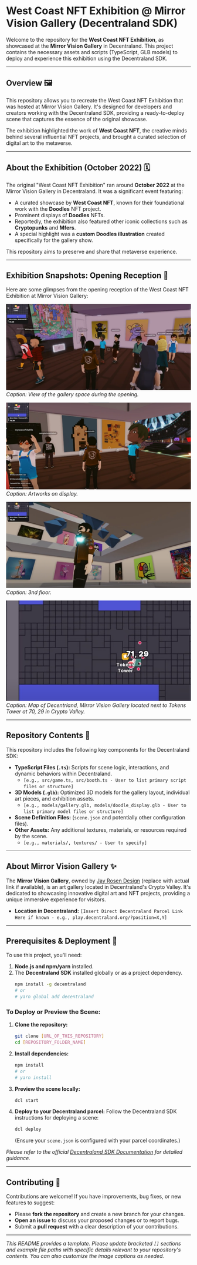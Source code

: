 # West Coast NFT Exhibition @ Mirror Vision Gallery (Decentraland SDK)

Welcome to the repository for the **West Coast NFT Exhibition**, as showcased at the **Mirror Vision Gallery** in Decentraland. This project contains the necessary assets and scripts (TypeScript, GLB models) to deploy and experience this exhibition using the Decentraland SDK.

---

## Overview 🖼️

This repository allows you to recreate the West Coast NFT Exhibition that was hosted at Mirror Vision Gallery. It's designed for developers and creators working with the Decentraland SDK, providing a ready-to-deploy scene that captures the essence of the original showcase.

The exhibition highlighted the work of **West Coast NFT**, the creative minds behind several influential NFT projects, and brought a curated selection of digital art to the metaverse.

---

## About the Exhibition (October 2022) 🗓️

The original "West Coast NFT Exhibition" ran around **October 2022** at the Mirror Vision Gallery in Decentraland. It was a significant event featuring:

* A curated showcase by **West Coast NFT**, known for their foundational work with the **Doodles** NFT project.
* Prominent displays of **Doodles** NFTs.
* Reportedly, the exhibition also featured other iconic collections such as **Cryptopunks** and **Mfers**.
* A special highlight was a **custom Doodles illustration** created specifically for the gallery show.

This repository aims to preserve and share that metaverse experience.

---

## Exhibition Snapshots: Opening Reception 📸

Here are some glimpses from the opening reception of the West Coast NFT Exhibition at Mirror Vision Gallery:

![Opening Reception Snapshot 1](https://github.com/jayrosen-design/West-Coast-NFT-Gallery-Decentraland/blob/main/images/Screenshot%202025-06-01%20183128.png?raw=true)
*Caption: View of the gallery space during the opening.*

![Opening Reception Snapshot 2](https://github.com/jayrosen-design/West-Coast-NFT-Gallery-Decentraland/blob/main/images/Screenshot%202025-06-01%20183308.png?raw=true)
*Caption: Artworks on display.*

![Opening Reception Snapshot 3](https://github.com/jayrosen-design/West-Coast-NFT-Gallery-Decentraland/blob/main/images/Screenshot%202025-06-01%20183154.png?raw=true)
*Caption: 3nd floor.*


![Opening Reception Snapshot 5](https://github.com/jayrosen-design/West-Coast-NFT-Gallery-Decentraland/blob/main/images/Screenshot%202025-06-01%20183240.png?raw=true)
*Caption: Map of Decentrland, Mirror Vision Gallery located next to Tokens Tower at 70, 29 in Crypto Valley.*

---

## Repository Contents 📁

This repository includes the following key components for the Decentraland SDK:

* **TypeScript Files (`.ts`):** Scripts for scene logic, interactions, and dynamic behaviors within Decentraland.
    * `[e.g., src/game.ts, src/booth.ts - User to list primary script files or structure]`
* **3D Models (`.glb`):** Optimized 3D models for the gallery layout, individual art pieces, and exhibition assets.
    * `[e.g., models/gallery.glb, models/doodle_display.glb - User to list primary model files or structure]`
* **Scene Definition Files:** (`scene.json` and potentially other configuration files).
* **Other Assets:** Any additional textures, materials, or resources required by the scene.
    * `[e.g., materials/, textures/ - User to specify]`

---

## About Mirror Vision Gallery ✨

The **Mirror Vision Gallery**, owned by [Jay Rosen Design](https://jayrosen.design/) (replace with actual link if available), is an art gallery located in Decentraland's Crypto Valley. It's dedicated to showcasing innovative digital art and NFT projects, providing a unique immersive experience for visitors.

* **Location in Decentraland:** `[Insert Direct Decentraland Parcel Link Here if known - e.g., play.decentraland.org/?position=X,Y]`

---

## Prerequisites & Deployment 🚀

To use this project, you'll need:

1.  **Node.js and npm/yarn** installed.
2.  The **Decentraland SDK** installed globally or as a project dependency.
    ```bash
    npm install -g decentraland
    # or
    # yarn global add decentraland
    ```

### To Deploy or Preview the Scene:

1.  **Clone the repository:**
    ```bash
    git clone [URL_OF_THIS_REPOSITORY]
    cd [REPOSITORY_FOLDER_NAME]
    ```
2.  **Install dependencies:**
    ```bash
    npm install
    # or
    # yarn install
    ```
3.  **Preview the scene locally:**
    ```bash
    dcl start
    ```
4.  **Deploy to your Decentraland parcel:**
    Follow the Decentraland SDK instructions for deploying a scene:
    ```bash
    dcl deploy
    ```
    (Ensure your `scene.json` is configured with your parcel coordinates.)

_Please refer to the official [Decentraland SDK Documentation](https://docs.decentraland.org/sdk7/) for detailed guidance._

---

## Contributing 🤝

Contributions are welcome! If you have improvements, bug fixes, or new features to suggest:

* Please **fork the repository** and create a new branch for your changes.
* **Open an issue** to discuss your proposed changes or to report bugs.
* Submit a **pull request** with a clear description of your contributions.

---

_This README provides a template. Please update bracketed `[]` sections and example file paths with specific details relevant to your repository's contents. You can also customize the image captions as needed._
